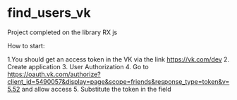 # find_users_vk
Project completed on the library RX js


How to start:

1.You should get an access token in the VK via the link https://vk.com/dev
2. Create application
3. User Authorization
4. Go to https://oauth.vk.com/authorize?client_id=5490057&display=page&scope=friends&response_type=token&v=5.52 and allow access
5. Substitute the token in the field 
